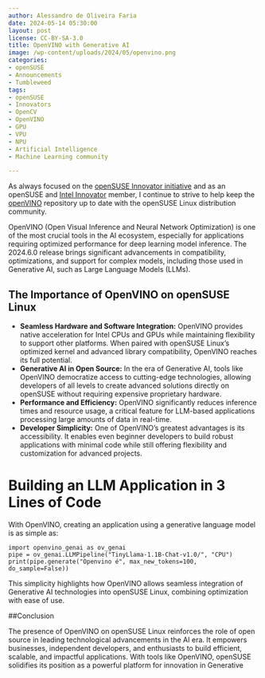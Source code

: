 ```yaml
---
author: Alessandro de Oliveira Faria
date: 2024-05-14 05:30:00
layout: post
license: CC-BY-SA-3.0
title: OpenVINO with Generative AI 
image: /wp-content/uploads/2024/05/openvino.png
categories:
- openSUSE
- Announcements
- Tumbleweed
tags:
- openSUSE
- Innovators
- OpenCV
- OpenVINO
- GPU
- VPU
- NPU
- Artificial Intelligence
- Machine Learning community 

---
```


As always focused on the [openSUSE Innovator initiative](https://en.opensuse.org/openSUSE:INNOVATORS) and as an openSUSE and [Intel Innovator](https://www.intel.com/content/www/us/en/developer/articles/community/experts-de-oliveira-faria.html) member, I continue to strive to help keep the [openVINO](https://software.opensuse.org/package/openvino) repository up to date with the openSUSE Linux distribution community.

OpenVINO (Open Visual Inference and Neural Network Optimization) is one of the most crucial tools in the AI ecosystem, especially for applications requiring optimized performance for deep learning model inference. The 2024.6.0 release brings significant advancements in compatibility, optimizations, and support for complex models, including those used in Generative AI, such as Large Language Models (LLMs).

## The Importance of OpenVINO on openSUSE Linux

- **Seamless Hardware and Software Integration:** OpenVINO provides native acceleration for Intel CPUs and GPUs while maintaining flexibility to support other platforms. When paired with openSUSE Linux’s optimized kernel and advanced library compatibility, OpenVINO reaches its full potential.
- **Generative AI in Open Source:** In the era of Generative AI, tools like OpenVINO democratize access to cutting-edge technologies, allowing developers of all levels to create advanced solutions directly on openSUSE without requiring expensive proprietary hardware.
- **Performance and Efficiency:** OpenVINO significantly reduces inference times and resource usage, a critical feature for LLM-based applications processing large amounts of data in real-time.
- **Developer Simplicity:** One of OpenVINO’s greatest advantages is its accessibility. It enables even beginner developers to build robust applications with minimal code while still offering flexibility and customization for advanced projects.

# Building an LLM Application in 3 Lines of Code

With OpenVINO, creating an application using a generative language model is as simple as:

```
import openvino_genai as ov_genai
pipe = ov_genai.LLMPipeline("TinyLlama-1.1B-Chat-v1.0/", "CPU")
print(pipe.generate("Openvino é", max_new_tokens=100, do_sample=False))
```

This simplicity highlights how OpenVINO allows seamless integration of Generative AI technologies into openSUSE Linux, combining optimization with ease of use.

##Conclusion

The presence of OpenVINO on openSUSE Linux reinforces the role of open source in leading technological advancements in the AI era. It empowers businesses, independent developers, and enthusiasts to build efficient, scalable, and impactful applications. With tools like OpenVINO, openSUSE solidifies its position as a powerful platform for innovation in Generative 

